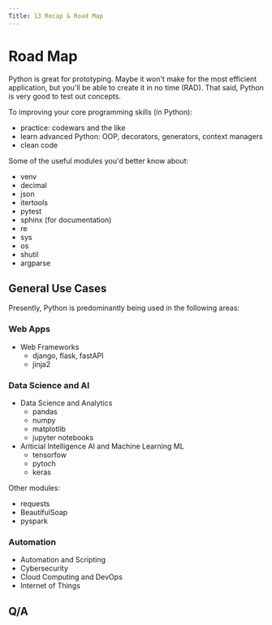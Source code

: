 ```yaml
---
Title: 13 Recap & Road Map 
---
```


# Road Map

Python is great for prototyping. Maybe it won't make for the most efficient application, but you'll be able to create it in no time (RAD). That said, Python is very good to test out concepts.

To improving your core programming skills (in Python):

* practice: codewars and the like
* learn advanced Python: OOP, decorators, generators, context managers
* clean code

Some of the useful modules you'd better know about:
* venv
* decimal
* json
* itertools
* pytest
* sphinx (for documentation)
* re
* sys
* os
* shutil
* argparse

## General Use Cases

Presently, Python is predominantly being used in the following areas:

### Web Apps
* Web Frameworks
    * django, flask, fastAPI
    * jinja2

### Data Science and AI
* Data Science and Analytics 
    * pandas
    * numpy
    * matplotlib
    * jupyter notebooks
* Ariticial Intelligence AI and Machine Learning ML
    * tensorfow
    * pytoch
    * keras

Other modules:
* requests
* BeautifulSoap
* pyspark

### Automation
* Automation and Scripting
* Cybersecurity
* Cloud Computing and DevOps
* Internet of Things

## Q/A
